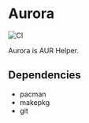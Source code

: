 # Aurora

![CI](https://github.com/guni1192/aurora/workflows/CI/badge.svg)

Aurora is AUR Helper.

## Dependencies

- pacman
- makepkg
- git
